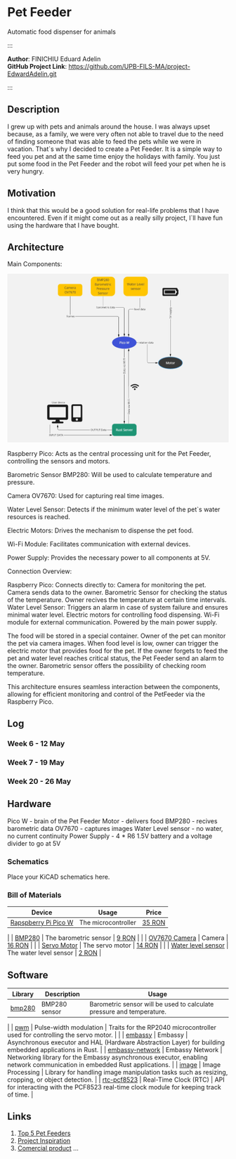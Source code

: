 # Pet Feeder

Automatic food dispenser for animals

:::

**Author**: FINICHIU Eduard Adelin \
**GitHub Project Link**: https://github.com/UPB-FILS-MA/project-EdwardAdelin.git

:::

## Description

I grew up with pets and animals around the house.
I was always upset because, as a family, we were very often not able to travel due to the need of finding someone that was able to feed the pets while we were in vacation.
That`s why I decided to create a Pet Feeder. It is a simple way to feed you pet and at the same time enjoy the holidays with family.
You just put some food in the Pet Feeder and the robot will feed your pet when he is very hungry.

## Motivation

I think that this would be a good solution for real-life problems that I have encountered. Even if it might come out as a really silly project, I`ll have fun using the hardware that I have bought.

## Architecture

Main Components:

![diagram](diagram.jpg)

Raspberry Pico: Acts as the central processing unit for the Pet Feeder, controlling the sensors and motors.

Barometric Sensor BMP280: Will be used to calculate temperature and pressure.

Camera OV7670: Used for capturing real time images.

Water Level Sensor: Detects if the minimum water level of the pet`s water resources is reached.

Electric Motors: Drives the mechanism to dispense the pet food.

Wi-Fi Module: Facilitates communication with external devices.

Power Supply: Provides the necessary power to all components at 5V.

Connection Overview:

Raspberry Pico:
Connects directly to:
Camera for monitoring the pet. Camera sends data to the owner.
Barometric Sensor for checking the status of the temperature. Owner recives the temperature at certain time intervals.
Water Level Sensor: Triggers an alarm in case of system failure and ensures minimal water level.
Electric motors for controlling food dispensing.
Wi-Fi module for external communication.
Powered by the main power supply.

The food will be stored in a special container. Owner of the pet can monitor the pet via camera images. When food level is low, owner can trigger the electric motor that provides food for the pet.
If the owner forgets to feed the pet and water level reaches critical status, the Pet Feeder send an alarm to the owner.
Barometric sensor offers the possibility of checking room temperature.

This architecture ensures seamless interaction between the components, allowing for efficient monitoring and control of the PetFeeder via the Raspberry Pico.

## Log

### Week 6 - 12 May

### Week 7 - 19 May

### Week 20 - 26 May

## Hardware

Pico W - brain of the Pet Feeder
Motor - delivers food
BMP280 - recives barometric data
OV7670 - captures images
Water Level sensor - no water, no current continuity
Power Supply - 4 * R6 1.5V battery and a voltage divider to go at 5V

### Schematics

Place your KiCAD schematics here.

### Bill of Materials

| Device | Usage | Price |
|---|---|---|
| [Rapspberry Pi Pico W](https://www.raspberrypi.com/documentation/microcontrollers/raspberry-pi-pico.html) | The microcontroller | [35 RON](https://www.optimusdigital.ro/en/raspberry-pi-boards/12394-raspberry-pi-pico-w.html) |
|
| [BMP280](https://cdn-shop.adafruit.com/datasheets/BST-BMP280-DS001-11.pdf) | The barometric sensor | [9 RON](https://www.optimusdigital.ro/en/pressure-sensors/1666-modul-senzor-de-presiune-barometric-bmp280.html) |
|
| [OV7670 Camera](https://web.mit.edu/6.111/www/f2016/tools/OV7670_2006.pdf) | Camera | [16 RON](https://www.optimusdigital.ro/en/optical-sensors/624-modul-camera-ov7670.html) |
| 
| [Servo Motor](http://www.ee.ic.ac.uk/pcheung/teaching/DE1_EE/stores/sg90_datasheet.pdf) | The servo motor | [14 RON](https://www.optimusdigital.ro/en/servomotors/26-sg90-micro-servo-motor.html?search_query=servo+motor&results=196) |
|
| [Water level sensor](https://circuitdigest.com/microcontroller-projects/interfacing-water-level-sensor-with-arduino) | The water level sensor | [2 RON](https://www.optimusdigital.ro/en/others/272-senzor-de-nivel-al-apei.html) |

## Software

| Library | Description | Usage |
|---|---|---|
| [bmp280](https://crates.io/crates/bmp280) | BMP280 sensor | Barometric sensor will be used to calculate pressure and temperature. |
|
| [pwm](https://docs.rs/pwm-pca9685/latest/pwm_pca9685/) | Pulse-width modulation | Traits for the RP2040 microcontroller used for controlling the servo motor. |
|
| [embassy](https://github.com/embassy-rs/embassy) | Embassy | Asynchronous executor and HAL (Hardware Abstraction Layer) for building embedded applications in Rust. |
| [embassy-network](https://github.com/embassy-rs/embassy-network) | Embassy Network | Networking library for the Embassy asynchronous executor, enabling network communication in embedded Rust applications. |
| [image](https://crates.io/crates/image) | Image Processing | Library for handling image manipulation tasks such as resizing, cropping, or object detection. |
| [rtc-pcf8523](https://crates.io/crates/rtc-pcf8523) | Real-Time Clock (RTC) | API for interacting with the PCF8523 real-time clock module for keeping track of time. |

## Links



1. [Top 5 Pet Feeders](https://www.youtube.com/watch?v=vKdQXICO-r0&ab_channel=MrFlashPick)
2. [Project Inspiration](https://www.youtube.com/watch?v=U7KqqlYaXgY&ab_channel=NicoleZhang)
3. [Comercial product](https://mi-home.ro/products/xiaomi-smart-pet-food-feeder)
   ...
